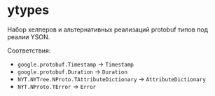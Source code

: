 # ytypes

Набор хелперов и альтернативных реализаций protobuf типов под реалии YSON.

Соответствия:
  - `google.protobuf.Timestamp` -> `Timestamp`
  - `google.protobuf.Duration` -> `Duration`
  - `NYT.NYTree.NProto.TAttributeDictionary` -> `AttributeDictionary`
  - `NYT.NProto.TError` -> `Error`
